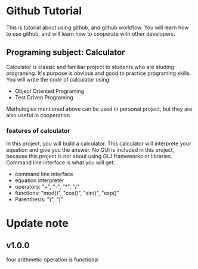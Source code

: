 # Github Tutorial

This is tutorial about using github, and github workflow.
You will learn how to use github, and will learn how to cooperate with other developers.

## Programing subject: Calculator

Calculator is classic and familiar project to students who are studing programing. It's purpose is obvious and good to practice programing skills. You will write the code of calculator using:

- Object Oriented Programing
- Test Driven Programing

Methologies mentioned above can be used in personal project, but they are also useful in cooperation.

### features of calculator

In this project, you will build a calculator. This calculator will interprete your equation and give you the answer. No GUI is included in this project, because this project is not about using GUI frameworks or libraries. Command line interface is what you will get.

- command line interface
- equation interpreter
- operators: "+", "-", "\*", "/"
- functions: "mod()", "cos()", "sin()", "exp()"
- Parenthesis: "(", ")"

# Update note

## v1.0.0

four arithmetic operation is functional
